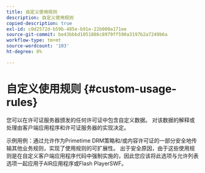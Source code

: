 ```yaml
---
title: 自定义使用规则
description: 自定义使用规则
copied-description: true
exl-id: c0d2572d-b59b-485e-b91e-22b000a171ee
source-git-commit: be43bbbd1051886c8979ff590a3197b2a7249b6a
workflow-type: tm+mt
source-wordcount: '103'
ht-degree: 0%

---
```


# 自定义使用规则 {#custom-usage-rules}

您可以在许可证服务器颁发的任何许可证中包含自定义数据。 对该数据的解释或处理由客户端应用程序和许可证服务器的实现决定。

示例用例：通过允许作为Primetime DRM策略和/或内容许可证的一部分安全地传输其他业务规则，实现了使用规则的可扩展性。 出于安全原因，由于这些使用规则是在自定义客户端应用程序代码中强制实施的，因此您应该将此选项与允许列表选项一起应用于AIR应用程序或Flash PlayerSWF。
